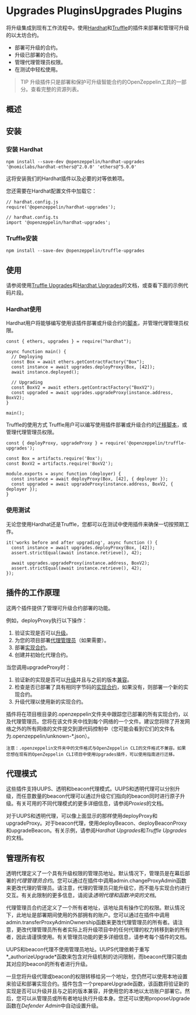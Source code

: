# Upgrades PluginsUpgrades Plugins

将升级集成到现有工作流程中。使用[Hardhat](https://hardhat.org/)和[Truffle](https://www.trufflesuite.com/truffle)的插件来部署和管理可升级的以太坊合约。

* 部署可升级的合约。
* 升级已部署的合约。
* 管理代理管理员权限。
* 在测试中轻松使用。

> TIP
升级插件只是部署和保护可升级智能合约的OpenZeppelin工具的一部分。查看完整的资源列表。

## 概述

## 安装

### 安装 Hardhat
```
npm install --save-dev @openzeppelin/hardhat-upgrades '@nomiclabs/hardhat-ethers@^2.0.0' 'ethers@^5.0.0'
```

这将安装我们的Hardhat插件以及必要的对等依赖项。

您还需要在Hardhat配置文件中加载它：
```
// hardhat.config.js
require('@openzeppelin/hardhat-upgrades');
```

```
// hardhat.config.ts
import '@openzeppelin/hardhat-upgrades';
```

### Truffle安装
```
npm install --save-dev @openzeppelin/truffle-upgrades
```

## 使用
请参阅使用[Truffle Upgrades](./API-Reference/Truffle-Upgrades.md)和[Hardhat Upgrades](./API-Reference/Hardhat-Upgrades.md)的文档，或查看下面的示例代码片段。

### Hardhat使用
Hardhat用户将能够编写使用该插件部署或升级合约的[脚本](https://hardhat.org/guides/scripts.html)，并管理代理管理员权限。

```
const { ethers, upgrades } = require("hardhat");

async function main() {
  // Deploying
  const Box = await ethers.getContractFactory("Box");
  const instance = await upgrades.deployProxy(Box, [42]);
  await instance.deployed();

  // Upgrading
  const BoxV2 = await ethers.getContractFactory("BoxV2");
  const upgraded = await upgrades.upgradeProxy(instance.address, BoxV2);
}

main();
```

Truffle的使用方式
Truffle用户可以编写使用插件部署或升级合约的[迁移脚本](https://www.trufflesuite.com/docs/truffle/getting-started/running-migrations)，或管理代理管理员权限。

```
const { deployProxy, upgradeProxy } = require('@openzeppelin/truffle-upgrades');

const Box = artifacts.require('Box');
const BoxV2 = artifacts.require('BoxV2');

module.exports = async function (deployer) {
  const instance = await deployProxy(Box, [42], { deployer });
  const upgraded = await upgradeProxy(instance.address, BoxV2, { deployer });
}
```

### 使用测试
无论您使用Hardhat还是Truffle，您都可以在测试中使用插件来确保一切按预期工作。

```
it('works before and after upgrading', async function () {
  const instance = await upgrades.deployProxy(Box, [42]);
  assert.strictEqual(await instance.retrieve(), 42);

  await upgrades.upgradeProxy(instance.address, BoxV2);
  assert.strictEqual(await instance.retrieve(), 42);
});
```

## 插件的工作原理
这两个插件提供了管理可升级合约部署的功能。

例如，deployProxy执行以下操作：

1. 验证实现是否可以[升级](./Frequently-Asked-Questions.md#什么是合约的升级安全性)。
2. 为您的项目部署[代理管理员](./Frequently-Asked-Questions.md#代理管理员是什么)（如果需要）。
3. 部署[实现合约](./Frequently-Asked-Questions.md#什么是实现合约)。
4. 创建并初始化代理合约。

当您调用upgradeProxy时：
1. 验证新的实现是否可以[升级](./Frequently-Asked-Questions.md#什么是合约的升级安全性)并且与之前的版本[兼容](./Frequently-Asked-Questions.md#实现是兼容的意味着什么)。
2. 检查是否已部署了具有相同字节码的[实现合约](./Frequently-Asked-Questions.md#什么是实现合约)，如果没有，则部署一个新的实现合约。
3. 升级代理以使用新的实现合约。

插件将在项目根目录的.openzeppelin文件夹中跟踪您已部署的所有实现合约，以及代理管理员。您将在该文件夹中找到每个网络的一个文件。建议您将除了开发网络之外的所有网络的文件提交到源代码控制中（您可能会看到它们的文件名为.openzeppelin/unknown-*.json）。

    注意：.openzeppelin文件夹中的文件格式与OpenZeppelin CLI的文件格式不兼容。如果您想在现有的OpenZeppelin CLI项目中使用Upgrades插件，可以使用指南进行迁移。

## 代理模式
这些插件支持UUPS、透明和beacon代理模式。UUPS和透明代理可以分别升级，而任意数量的beacon代理可以通过升级它们指向的beacon同时进行原子升级。有关可用的不同代理模式的更多详细信息，请参阅*Proxies*的文档。

对于UUPS和透明代理，可以像上面显示的那样使用deployProxy和upgradeProxy。对于beacon代理，使用deployBeacon、deployBeaconProxy和upgradeBeacon。有关示例，请参阅*Hardhat Upgrades*和*Truffle Upgrades*的文档。

## 管理所有权
透明代理定义了一个具有升级权限的管理员地址。默认情况下，管理员是在幕后部署的*代理管理员合约*。您可以通过在插件中调用admin.changeProxyAdmin函数来更改代理的管理员。请注意，代理的管理员只能升级它，而不能与实现合约进行交互。有关此限制的更多信息，请阅读*透明代理和函数冲突的文档*。

代理管理员合约还定义了一个所有者地址，该地址具有操作它的权限。默认情况下，此地址是部署期间使用的外部拥有的账户。您可以通过在插件中调用admin.transferProxyAdminOwnership函数来更改代理管理员的所有者。请注意，更改代理管理员所有者实际上将升级项目中的任何代理的权力转移到新的所有者，因此请谨慎使用。有关管理员功能的更多详细信息，请参考每个插件的文档。

UUPS和beacon代理不使用管理员地址。UUPS代理依赖于重写*_authorizeUpgrade*函数来包含对升级机制的访问限制，而beacon代理只能由其对应的beacon的所有者进行升级。

一旦您将升级代理或beacon的权限转移给另一个地址，您仍然可以使用本地设置来验证和部署实现合约。插件包含一个prepareUpgrade函数，该函数将验证新的实现是否可以升级并且与之前的版本兼容，并使用您的本地以太坊账户部署它。然后，您可以从管理员或所有者地址执行升级本身。您还可以使用proposeUpgrade函数在*Defender Admin*中自动设置升级。